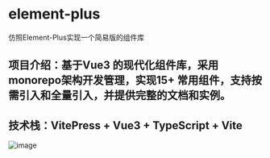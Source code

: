 # element-plus
仿照Element-Plus实现一个简易版的组件库
## 项目介绍：基于Vue3 的现代化组件库，采用monorepo架构开发管理，实现15+ 常用组件，支持按需引入和全量引入，并提供完整的文档和实例。

## 技术栈：VitePress + Vue3 + TypeScript + Vite
![image](https://github.com/user-attachments/assets/ba9a4269-33b6-4d8f-92b4-31b834fd9a40)

